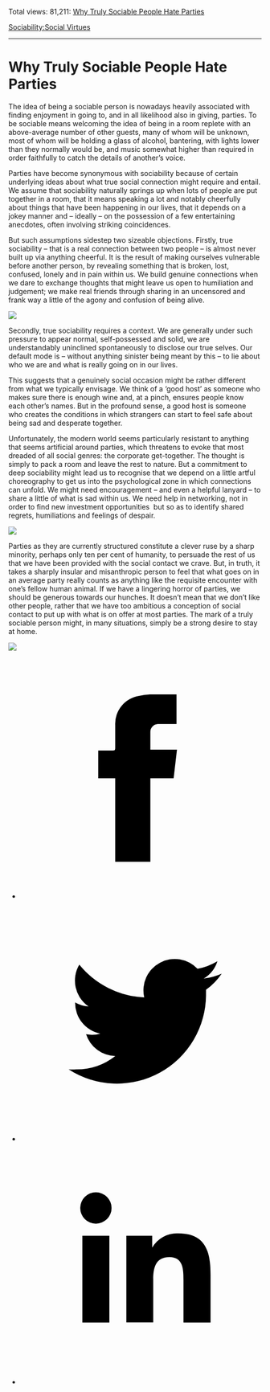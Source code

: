 Total views: 81,211: [Why Truly Sociable People Hate Parties](https://www.theschooloflife.com/thebookoflife/why-truly-sociable-people-hate-parties/)

[Sociability:](https://www.theschooloflife.com/thebookoflife/category/sociability/)[Social Virtues](https://www.theschooloflife.com/thebookoflife/category/sociability/social-virtues/)

* * *

# Why Truly Sociable People Hate Parties
<style>
						.alignnone {
  display: block;
  margin-left: auto;
  margin-right: auto;
  align: center:
}

.addtoany_share_save_container {
display:none;
}

.wp-block-image {
		display: block;
  margin-left: auto;
  margin-right: auto;
  width: 50%;
}

.aligncenter {
display: block;
  margin-left: auto;
  margin-right: auto;
  align: center:
}

@media only screen and (max-width: 500px) {
  .wp-block-image {
		display: block;
  margin-left: auto;
  margin-right: auto;
  width: 100%;
} }

h1 {max-width: 600px !important;
}
.s18-single-post .content-area .site-main article .post-cat-header-display + .old-wrapper p {
    font-size: 1.200em
}
						</style>

The idea of being a sociable person is nowadays heavily associated with finding enjoyment in going to, and in all likelihood also in giving, parties. To be sociable means welcoming the idea of being in a room replete with an above-average number of other guests, many of whom will be unknown, most of whom will be holding a glass of alcohol, bantering, with lights lower than they normally would be, and music somewhat higher than required in order faithfully to catch the details of another’s voice.

Parties have become synonymous with sociability because of certain underlying ideas about what true social connection might require and entail. We assume that sociability naturally springs up when lots of people are put together in a room, that it means speaking a lot and notably cheerfully about things that have been happening in our lives, that it depends on a jokey manner and – ideally – on the possession of a few entertaining anecdotes, often involving striking coincidences.

But such assumptions sidestep two sizeable objections. Firstly, true sociability – that is a real connection between two people – is almost never built up via anything cheerful. It is the result of making ourselves vulnerable before another person, by revealing something that is broken, lost, confused, lonely and in pain within us. We build genuine connections when we dare to exchange thoughts that might leave us open to humiliation and judgement; we make real friends through sharing in an uncensored and frank way a little of the agony and confusion of being alive.

![](https://i.pinimg.com/736x/eb/26/39/eb2639267a8c7d6a662e507ef396641b--lets-dance-dance-dance-dance.jpg)

Secondly, true sociability requires a context. We are generally under such pressure to appear normal, self-possessed and solid, we are understandably uninclined spontaneously to disclose our true selves. Our default mode is – without anything sinister being meant by this – to lie about who we are and what is really going on in our lives.

This suggests that a genuinely social occasion might be rather different from what we typically envisage. We think of a ‘good host’ as someone who makes sure there is enough wine and, at a pinch, ensures people know each other’s names. But in the profound sense, a good host is someone who creates the conditions in which strangers can start to feel safe about being sad and desperate together.

Unfortunately, the modern world seems particularly resistant to anything that seems artificial around parties, which threatens to evoke that most dreaded of all social genres: the corporate get-together. The thought is simply to pack a room and leave the rest to nature. But a commitment to deep sociability might lead us to recognise that we depend on a little artful choreography to get us into the psychological zone in which connections can unfold. We might need encouragement – and even a helpful lanyard – to share a little of what is sad within us. We need help in networking, not in order to find new investment opportunities &nbsp;but so as to identify shared regrets, humiliations and feelings of despair.

![](https://i.pinimg.com/736x/2f/91/a5/2f91a5483bc92171383da7de85b28f43--people-drinking-coffee-lazy-days.jpg)

Parties as they are currently structured constitute a clever ruse by a sharp minority, perhaps only ten per cent of humanity, to persuade the rest of us that we have been provided with the social contact we crave. But, in truth, it takes a sharply insular and misanthropic person to feel that what goes on in an average party really counts as anything like the requisite encounter with one’s fellow human animal. If we have a lingering horror of parties, we should be generous towards our hunches. It doesn’t mean that we don’t like other people, rather that we have too ambitious a conception of social contact to put up with what is on offer at most parties. The mark of a truly sociable person might, in many situations, simply be a strong desire to stay at home.

[![](https://img.youtube.com/vi/IQpQVOPokhk/0.jpg)](https://www.youtube.com/embed/IQpQVOPokhk '')
<style>
    .iframe-class { display: block !important; }
</style>

- [<svg xmlns="http://www.w3.org/2000/svg" viewbox="0 0 26 26"><title>Facebook</title>
                    <g>
                        <path d="M8.38,10H9.92c.2,0,.29,0,.29-.28,0-.82,0-1.64,0-2.46a3.05,3.05,0,0,1,2.57-3.15A7.22,7.22,0,0,1,14,3.95c.86,0,1.71,0,2.57,0h.25v3.2h-2A.85.85,0,0,0,14,8c0,.62,0,1.24,0,1.91h2.87L16.51,13H14v9H10.21V13H8.38Z"></path>
                    </g>
                </svg>](http://www.facebook.com/sharer/sharer.php?u=https://www.theschooloflife.com/thebookoflife/why-truly-sociable-people-hate-parties/)
- [<svg xmlns="http://www.w3.org/2000/svg" viewbox="0 0 26 26"><title>Twitter</title>
                    <path d="M21.69,7.9a6.75,6.75,0,0,1-1.94.53,3.39,3.39,0,0,0,1.48-1.87,6.76,6.76,0,0,1-2.14.82,3.38,3.38,0,0,0-5.75,3.08,9.59,9.59,0,0,1-7-3.53,3.38,3.38,0,0,0,1,4.51A3.36,3.36,0,0,1,5.89,11v0A3.38,3.38,0,0,0,8.6,14.37a3.39,3.39,0,0,1-1.53.06,3.38,3.38,0,0,0,3.15,2.35A6.78,6.78,0,0,1,6,18.22a6.87,6.87,0,0,1-.81,0A9.6,9.6,0,0,0,20,10.08q0-.22,0-.44A6.86,6.86,0,0,0,21.69,7.9Z"></path>
                </svg>](http://twitter.com/share?url=https://www.theschooloflife.com/thebookoflife/why-truly-sociable-people-hate-parties/&text=&via=theschooloflife)
- [<svg xmlns="http://www.w3.org/2000/svg" viewbox="0 0 26 26"><title>LinkedIn</title>
<path class="cls-2" d="M6.67,10H9.58v9.36H6.67ZM8.13,5.32A1.69,1.69,0,1,1,6.44,7,1.69,1.69,0,0,1,8.13,5.32"></path><path class="cls-2" d="M11.41,10H14.2v1.28h0A3.06,3.06,0,0,1,17,9.75c2.95,0,3.49,1.94,3.49,4.46v5.14H17.57V14.79c0-1.09,0-2.48-1.51-2.48s-1.75,1.18-1.75,2.4v4.63H11.41Z"></path></svg>](https://www.linkedin.com/shareArticle?mini=true&url=https://www.theschooloflife.com/thebookoflife/why-truly-sociable-people-hate-parties/)
